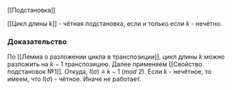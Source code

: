 [[Подстановка]]

[[Цикл длины k]] - чётная подстановка, если и только если $k$ - нечётно.
### Доказательство
По [[Лемма о разложении цикла в транспозиции]], цикл длины $k$ можно разложить на $k-1$ транспозицию. Далее применяем [[Свойство подстановок №1]]. Откуда, $I(\sigma) \equiv k-1 \ (mod \ 2)$. Если $k$ - нечётное, то имеем, что $I(\sigma)$ - чётное. Иначе не работает.
